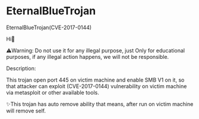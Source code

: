 # EternalBlueTrojan
EternalBlueTrojan(CVE-2017-0144)

Hi👋

⚠️Warning: Do not use it for any illegal purpose, just Only for educational purposes, if any illegal action happens, we will not be responsible.

Description:

This trojan open port 445 on victim machine and enable SMB V1 on it, so that attacker can exploit (CVE-2017-0144) vulnerability on victim machine via metasploit or other available tools.

✨This trojan has auto remove ability that means, after run on victim machine will remove self.
